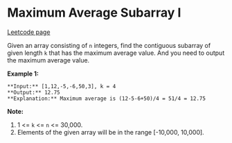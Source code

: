 # Maximum Average Subarray I
[Leetcode page](https://leetcode.com/problems/maximum-average-subarray-i/description)

Given an array consisting of `n` integers, find the contiguous subarray of
given length `k` that has the maximum average value. And you need to output
the maximum average value.

**Example 1:**  

    
    
    **Input:** [1,12,-5,-6,50,3], k = 4
    **Output:** 12.75
    **Explanation:** Maximum average is (12-5-6+50)/4 = 51/4 = 12.75
    

**Note:**  

  1. 1 <= `k` <= `n` <= 30,000.
  2. Elements of the given array will be in the range [-10,000, 10,000].


